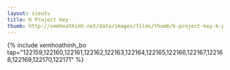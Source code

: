 ```yaml
---
layout: sieutv
title: K Project Key
thumb: http://xemhoathinh.net/data/images/films/thumb/k-project-key-k-project-key-2012.jpg
---
```

{% include xemhoathinh_bo tap="122159,122160,122161,122162,122163,122164,122165,122166,122167,122168,122169,122170,122171" %} 
